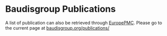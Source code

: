 # Baudisgroup Publications

A list of publication can also be retrieved through [EuropePMC](https://europepmc.org/search?query=0000-0002-9903-4248).
Please go to the current page at [baudisgroup.org/publications/](https://baudisgroup.org/publications/)


